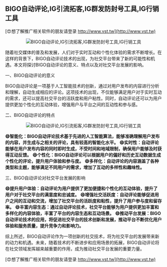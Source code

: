 ## **BIGO自动评论,IG引流拓客,IG群发防封号工具,IG行销工具**

[😍想了解推广相关软件的朋友请登录 http://www.vst.tw](http://www.vst.tw)

 <center><img src="https://vst.tw/MP4/tuiguang/png/5.png" alt="BIGO自动评论,IG引流拓客,IG群发防封号工具,IG行销工具"></center>

随着社交媒体的普及和发展，人们对于实时互动和个性化体验的需求不断增长。在这样的背景下，BIGO自动评论技术的出现，为社交平台带来了新的可能性和机遇。本文将探讨BIGO自动评论的意义、特点以及对社交平台发展的影响。

一、BIGO自动评论的意义

BIGO自动评论是一项基于人工智能技术的创新，通过对用户发布的内容进行分析和理解，自动生成相应的评论。这项技术的出现，不仅能够满足用户对于实时互动的需求，还可以提高社交平台的活跃度和用户粘性。同时，自动评论还可以为用户提供更加个性化的互动体验，增强用户与平台之间的互动性和参与感。

二、BIGO自动评论的特点

 <center><img src="https://vst.tw/MP4/tuiguang/png/3.png" alt="BIGO自动评论,IG引流拓客,IG群发防封号工具,IG行销工具"></center>

**😄智能化：BIGO自动评论技术基于先进的人工智能算法，能够准确理解用户发布的内容，并生成与之相关的评论，具有较高的智能化水平。**
**😄实时性：自动评论能够在用户发布内容的同时即时生成，不受时间和地域限制，确保用户能够及时获得互动反馈。**
**😄个性化：BIGO自动评论可以根据用户的偏好和历史互动数据生成个性化的评论，提升用户体验和参与度。**
**😄多样化：自动评论的内容涵盖了各种类型和主题，能够满足不同用户的需求，增加了互动的多样性和趣味性。**

三、BIGO自动评论对社交平台发展的影响

**😄提升用户体验：自动评论为用户提供了更加便捷和个性化的互动体验，提升了用户对于社交平台的满意度和忠诚度。**
**😄增强社交活跃度：自动评论能够促进用户之间的互动和交流，增加了社交平台的活跃度和粘性，提升了用户参与度和留存率。**
**😄丰富内容生态：通过自动评论技术，社交平台能够为用户提供更加丰富和多样化的内容体验，丰富了平台的内容生态和互动场景。**
**😄推动平台发展：BIGO自动评论技术的应用，将促进社交平台的技术创新和发展，推动平台不断优化用户体验和服务质量，提升竞争力和影响力。**

综上所述，BIGO自动评论作为一项创新的社交技术，将为社交平台的发展带来新的动力和机遇。未来，随着技术的不断进步和应用场景的拓展，BIGO自动评论将在社交领域发挥越来越重要的作用，成为推动社交平台发展的重要力量。

[😍想了解推广相关软件的朋友请登录 http://www.vst.tw](http://www.vst.tw)



